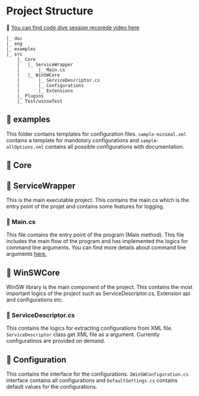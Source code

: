 # Project Structure

:movie_camera: [You can find code dive session recorede video here](https://youtu.be/_adhRj19ESY)

```
|_ doc
|_ eng
|_ examples
|_ src
    |_ Core
    |   |_ ServiceWrapper
    |       |_ Main.cs
    |   |_ WinSWCore
    |       |_ ServiceDescriptor.cs
    |       |_ Configurations
    |       |_ Extensions
    |_ Plugins
    |_ Test/winswTest
```

## :open_file_folder: examples

This folder contains templates for configuration files. `sample-minimal.xml` contains a template for mandotory configurations and `sample-allOptions.xml` contains all possible configurations with documentation.

## :open_file_folder: Core

## :notebook: ServiceWrapper

This is the main executable project. This contains the main.cs which is the entry point of the projet and contains some features for logging.

### :page_facing_up: Main.cs

This file contains the entry point of the program (Main method). This file includes the main flow of the program and has implemented the logics for command line arguments. You can find more details about command line arguments [here.](https://github.com/winsw/winsw#usage)

## :notebook: WinSWCore

WinSW library is the main component of the project. This contains the most important logics of the project such as ServiceDescriptor.cs, Extension api and configurations etc.

### :page_facing_up: ServiceDescriptor.cs

This contains the logics for extracting configurations from XML file. `ServiceDescriptor` class get XML file as a argument. Currently configuratinos are provided on demand.

## :open_file_folder: Configuration

This contains the interface for the configurations. `IWinSWConfiguration.cs` interface contains all configurations and  `DefaultSettings.cs` contains default values for the configurations.
